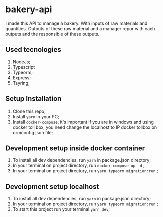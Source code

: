# bakery-api


I made this API to manage a bakery. With inputs of raw materials and quantities. Outputs of these raw material and a manager repor with each outputs and the responsible of these outputs.

## Used tecnologies

1. NodeJs;
2. Typescript
3. Typeorm;
4. Express;
5. Tsyring;

## Setup Installation

1. Clone this repo;
2. Install ``` yarn ``` in your PC;
3. Install ``` docker-compose ```, it's important if you are in windows and using docker toll box, you need change the localhost to IP docker tollbox on ormconfig.json file;

## Development setup inside docker container

1. To install all dev dependencies, run ``` yarn ``` in package.json directory;
2. In your terminal on project directory, run ``` docker-compose up -d ``` ;
3. In your terminal on project directory, run ``` yarn typeorm migration:run ``` ;

## Development setup localhost

1. To install all dev dependencies, run ``` yarn ``` in package.json directory;
2. In your terminal on project directory, run ``` yarn typeorm migration:run ``` ;
4. To start this project run your terminal ``` yarn dev ```;
